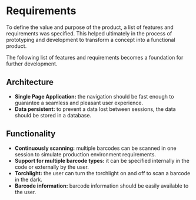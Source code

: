 # Requirements

To define the value and purpose of the product, a list of features and requirements was specified. This helped ultimately in the process of prototyping and development to transform a concept into a functional product. 

The following list of features and requirements becomes a foundation for further development.

## Architecture

* **Single Page Application:** the navigation should be fast enough to guarantee a seamless and pleasant user experience.
* **Data persistent:** to prevent a data lost between sessions, the data should be stored in a database. 

## Functionality

* **Continuously scanning:** multiple barcodes can be scanned in one session to simulate production environment requirements.
* **Support for multiple barcode types:** it can be specified internally in the code or externally by the user.
* **Torchlight:** the user can turn the torchlight on and off to scan a barcode in the dark.
* **Barcode information:** barcode information should be easily available to the user.
